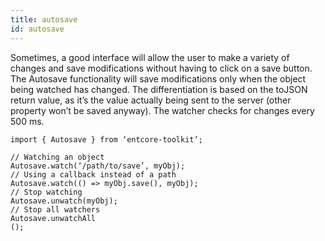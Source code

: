 ```yaml
---
title: autosave
id: autosave
---
```

Sometimes, a good interface will allow the user to make a variety of changes and save modifications without having to click on a save button. The Autosave functionality will save modifications only when the object being watched has changed. The differentiation is based on the toJSON return value, as it’s the value actually being sent to the server (other property won’t be saved anyway). The watcher checks for changes every 500 ms.

``` typesript
import { Autosave } from ‘entcore-toolkit’;

// Watching an object
Autosave.watch(‘/path/to/save’, myObj);
// Using a callback instead of a path
Autosave.watch(() => myObj.save(), myObj);
// Stop watching
Autosave.unwatch(myObj);
// Stop all watchers
Autosave.unwatchAll
();
```
